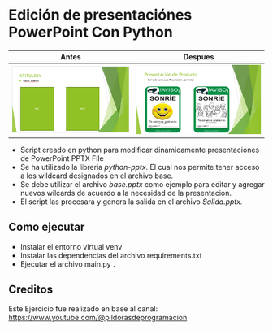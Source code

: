 # Edición de presentaciónes PowerPoint Con Python
| Antes         | Despues       |
| ------------- |:-------------:|
| ![Antes](https://github.com/vhngroup/Edit_Pptx_Presentation_With_Python/blob/main/static/Base_Example.png) | ![Despues](https://github.com/vhngroup/Edit_Pptx_Presentation_With_Python/blob/main/static/New_Example.png) |

* Script creado en python para modificar dinamicamente presentaciones de PowerPoint PPTX File
* Se ha utilizado la libreria *python-pptx*. El cual nos permite tener acceso a los wildcard designados en el archivo base.
* Se debe utilizar el archivo *base.pptx* como ejemplo para editar y agregar nuevos wilcards de acuerdo a la necesidad de la presentacion.
* El script las procesara y genera la salida en el archivo *Salida.pptx.*

## Como ejecutar
* Instalar el entorno virtual venv
* Instalar las dependencias del archivo requirements.txt
* Ejecutar el archivo main.py .

## Creditos
Este Ejercicio fue realizado en base al canal: https://www.youtube.com/@pildorasdeprogramacion